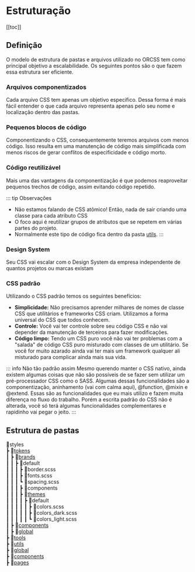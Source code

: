 # Estruturação

[[toc]]

## Definição
O modelo de estrutura de pastas e arquivos utilizado no ORCSS tem como principal objetivo a escalabilidade. Os seguintes pontos são o que fazem essa estrutura ser eficiente.

### Arquivos componentizados
Cada arquivo CSS tem apenas um objetivo especifico. Dessa forma é mais fácil entender o que cada arquivo representa apenas pelo seu nome e localização dentro das pastas.

### Pequenos blocos de código
Componentizando o CSS, consequentemente teremos arquivos com menos código. Isso resulta em uma manutenção de código mais simplificada com menos riscos de gerar conflitos de especificidade e código morto.
  
### Código reutilizável 
Mais uma das vantagens da componentização é que podemos reaproveitar pequenos trechos de código, assim evitando código repetido.

::: tip Observações
- Não estamos falando de CSS atômico! Então, nada de sair criando uma classe para cada atributo CSS
- O foco aqui é reutilizar grupos de atributos que se repetem em várias partes do projeto.
- Normalmente este tipo de código fica dentro da pasta [utils](/guide/structuring/utils.md).
:::

### Design System
Seu CSS vai escalar com o Design System da empresa independente de quantos projetos ou marcas existam
  
### CSS padrão
Utilizando o CSS padrão temos os seguintes benefícios:
  * **Simplicidade:** Não precisamos aprender milhares de nomes de classe CSS que utilitários e frameworks CSS criam. Utilizamos a forma universal do CSS que todos conhecem.
  * **Controle:** Você vai ter controle sobre seu código CSS e não vai depender da manutenção de terceiros para fazer modificações.
  * **Código limpo:** Tendo um CSS puro você não vai ter problemas com a "salada" de código CSS puro misturado com classes de um utilitário. Se você for muito azarado ainda vai ter mais um framework qualquer ali misturado para complicar ainda mais sua vida.

::: info Não tão padrão assim
Mesmo querendo manter o CSS nativo, ainda existem algumas coisas que não são possíveis de se fazer sem utilizar um pré-processador CSS como o SASS. Algumas dessas funcionalidades são a componentização, aninhamento (vai com calma aqui), @function, @mixin e @extend. Essas são as funcionalidades que eu mais utilizo e fazem muita diferença no fluxo do trabalho. Porém a escrita padrão do CSS não é alterada, você só terá algumas funcionalidades complementares e rapidinho vai pegar o jeito.
:::

## Estrutura de pastas

📂styles\
 ┣ 📂[tokens](/guide/structuring/tokens.md)\
 ┃ ┣ 📂[brands](/guide/structuring/tokens#📂-brands)\
 ┃ ┃ ┣ 📂default\
 ┃ ┃ ┃ ┣ 📜border.scss\
 ┃ ┃ ┃ ┣ 📜fonts.scss\
 ┃ ┃ ┃ ┗ 📜spacing.scss\
 ┃ ┃ ┃ ┣ 📁components\
 ┃ ┃ ┃ ┣ 📂[themes](/guide/structuring/tokens#📂-themes)\
 ┃ ┃ ┃ ┃ ┣ 📂default\
 ┃ ┃ ┃ ┃ ┃ ┣ 📜colors.scss\
 ┃ ┃ ┃ ┃ ┃ ┣ 📜colors_dark.scss\
 ┃ ┃ ┃ ┃ ┃ ┗ 📜colors_light.scss\
 ┃ ┣ 📂[components](/guide/structuring/tokens#📂-components)\
 ┃ ┣ 📂[global](/guide/structuring/tokens#📂-global)\
 ┣ 📂[tools](/guide/structuring/tools.md)\
 ┣ 📂[utils](/guide/structuring/utils.md)\
 ┣ 📂[global](/guide/structuring/global.md)\
 ┣ 📂[components](/guide/structuring/components.md)\
 ┣ 📂[pages](/guide/structuring/pages.md)